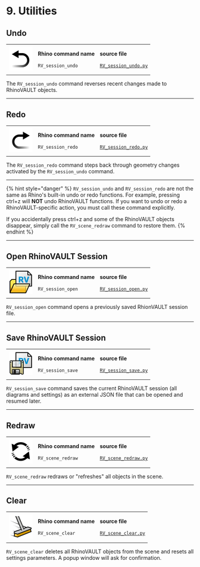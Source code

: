 # 9. Utilities

## Undo

|                                                                        |                                                                               |                                                                                                                         |
| ---------------------------------------------------------------------- | ----------------------------------------------------------------------------- | ----------------------------------------------------------------------------------------------------------------------- |
| <img src="../.gitbook/assets/RV_undo.svg" alt="" data-size="original"> | <p><strong>Rhino command name</strong></p><p><code>RV_session_undo</code></p> | <p><strong>source file</strong></p><p><a href="../../plugin/RV_session_undo.py"><code>RV_session_undo.py</code></a></p> |

The `RV_session_undo` command reverses recent changes made to RhinoVAULT objects.

***

## Redo

|                                                                        |                                                                               |                                                                                                                         |
| ---------------------------------------------------------------------- | ----------------------------------------------------------------------------- | ----------------------------------------------------------------------------------------------------------------------- |
| <img src="../.gitbook/assets/RV_redo.svg" alt="" data-size="original"> | <p><strong>Rhino command name</strong></p><p><code>RV_session_redo</code></p> | <p><strong>source file</strong></p><p><a href="../../plugin/RV_session_redo.py"><code>RV_session_redo.py</code></a></p> |

The `RV_session_redo` command steps back through geometry changes activated by the `RV_session_undo` command.

***

{% hint style="danger" %}
`RV_session_undo` and `RV_session_redo` are not the same as Rhino's built-in undo or redo functions. For example, pressing ctrl+z will **NOT** undo RhinoVAULT functions. If you want to undo or redo a RhinoVAULT-specific action, you must call these command explicitly.



If you accidentally press ctrl+z and some of the RhinoVAULT objects disappear, simply call the `RV_scene_redraw` command to restore them.
{% endhint %}



***

## Open RhinoVAULT Session

|                                                                        |                                                                               |                                                                                                                         |
| ---------------------------------------------------------------------- | ----------------------------------------------------------------------------- | ----------------------------------------------------------------------------------------------------------------------- |
| <img src="../.gitbook/assets/RV_open.svg" alt="" data-size="original"> | <p><strong>Rhino command name</strong></p><p><code>RV_session_open</code></p> | <p><strong>source file</strong></p><p><a href="../../plugin/RV_session_open.py"><code>RV_session_open.py</code></a></p> |

`RV_session_open` command opens a previously saved RhionVAULT session file.

***

## Save RhinoVAULT Session

|                                                                            |                                                                               |                                                                                                                         |
| -------------------------------------------------------------------------- | ----------------------------------------------------------------------------- | ----------------------------------------------------------------------------------------------------------------------- |
| <img src="../.gitbook/assets/RV_save (1).svg" alt="" data-size="original"> | <p><strong>Rhino command name</strong></p><p><code>RV_session_save</code></p> | <p><strong>source file</strong></p><p><a href="../../plugin/RV_session_save.py"><code>RV_session_save.py</code></a></p> |

`RV_session_save` command saves the current RhinoVAULT session (all diagrams and settings) as an external JSON file that can be opened and resumed later.

***

## Redraw

|                                                                          |                                                                               |                                                                                                                         |
| ------------------------------------------------------------------------ | ----------------------------------------------------------------------------- | ----------------------------------------------------------------------------------------------------------------------- |
| <img src="../.gitbook/assets/RV_redraw.svg" alt="" data-size="original"> | <p><strong>Rhino command name</strong></p><p><code>RV_scene_redraw</code></p> | <p><strong>source file</strong></p><p><a href="../../plugin/RV_scene_redraw.py"><code>RV_scene_redraw.py</code></a></p> |

`RV_scene_redraw` redraws or "refreshes" all objects in the scene.

***

## Clear&#x20;

|                                                                         |                                                                              |                                                                                                                       |
| ----------------------------------------------------------------------- | ---------------------------------------------------------------------------- | --------------------------------------------------------------------------------------------------------------------- |
| <img src="../.gitbook/assets/RV_clear.svg" alt="" data-size="original"> | <p><strong>Rhino command name</strong></p><p><code>RV_scene_clear</code></p> | <p><strong>source file</strong></p><p><a href="../../plugin/RV_scene_clear.py"><code>RV_scene_clear.py</code></a></p> |

`RV_scene_clear` deletes all RhinoVAULT objects from the scene and resets all settings parameters. A popup window will ask for confirmation.
